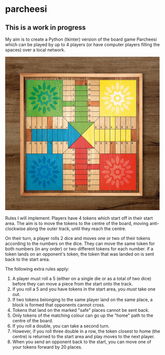 # parcheesi

## This is a work in progress

My aim is to create a Python (tkinter) version of the board game Parcheesi which can be played by up to 4 players (or have computer players filling the spaces) over a local network.

![alt text](https://github.com/StevePaget/parcheesi/blob/main/parcheesi.jpg?raw=true "A Parcheesi Board")

Rules I will implement:
Players have 4 tokens which start off in their start area. The aim is to move the tokens to the centre of the board, moving anti-clockwise along the outer track, until they reach the centre.

On their turn, a player rolls 2 dice and moves one or two of their tokens according to the numbers on the dice. They can move the same token for both numbers (in any order) or two different tokens for each number. if a token lands on an opponent's token, the token that was landed on is sent back to the start area.

The following extra rules apply:
1. A player must roll a 5 (either on a single die or as a total of two dice) before they can move a piece from the start onto the track.
2. If you roll a 5 and you have tokens in the start area, you *must* take one out.
3. If two tokens belonging to the same player land on the same place, a block is formed that opponents cannot cross.
4. Tokens that land on the marked "safe" places cannot be sent back.
5. Only tokens of the matching colour can go up the "home" path to the centre of the board.
6. If you roll a double, you can take a second turn.
7. However, if you roll three double in a row, the token closest to home (the centre) is returned to the start area and play moves to the next player.
8. When you send an opponent back to the start, you can move one of your tokens forward by 20 places.

